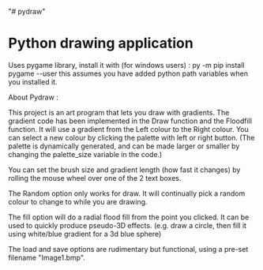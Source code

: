 "# pydraw" 

Python drawing application
==========================

Uses pygame library, install it with (for windows users) :
py -m pip install pygame --user
this assumes you have added python path variables when you installed it.

About Pydraw :

This project is an art program that lets you draw with gradients. The gradient code has been implemented in the Draw function and the Floodfill function. It will use a gradient from the Left colour to the Right colour. You can select a new colour by clicking the palette with left or right button. (The palette is dynamically generated, and can be made larger or smaller by changing the palette_size variable in the code.)

You can set the brush size and gradient length (how fast it changes) by rolling the mouse wheel over one of the 2 text boxes.

The Random option only works for draw. It will continually pick a random colour to change to while you are drawing.

The fill option will do a radial flood fill from the point you clicked. It can be used to quickly produce pseudo-3D effects. (e.g. draw a circle, then fill it using white/blue gradient for a 3d blue sphere)

The load and save options are rudimentary but functional, using a pre-set filename "Image1.bmp". 

